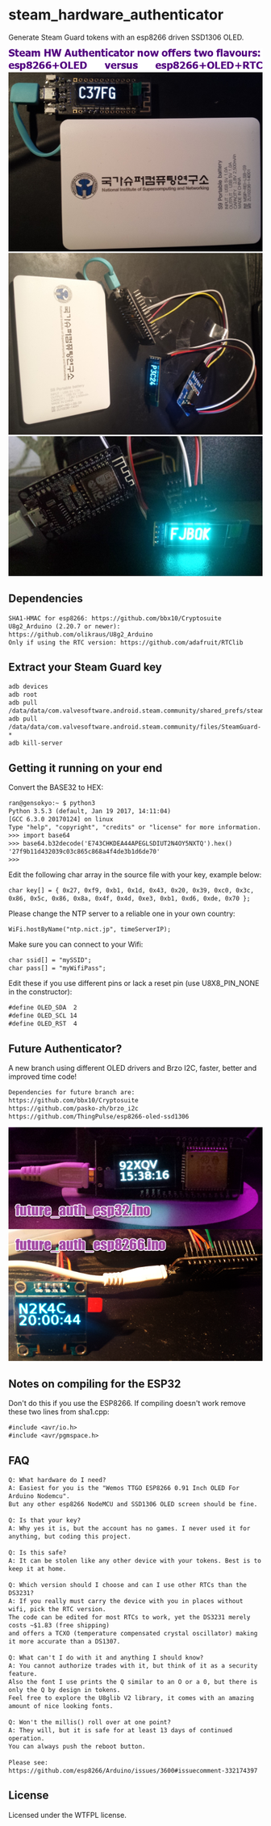 # steam_hardware_authenticator
Generate Steam Guard tokens with an esp8266 driven SSD1306 OLED.

![alt text](https://raw.githubusercontent.com/ran-sama/steam_hardware_authenticator/master/images/flavours.png)
![alt text](https://raw.githubusercontent.com/ran-sama/steam_hardware_authenticator/master/images/on_battery.jpg)
![alt text](https://raw.githubusercontent.com/ran-sama/steam_hardware_authenticator/master/images/ds3231_wire_setup.jpg)
![alt text](https://raw.githubusercontent.com/ran-sama/steam_hardware_authenticator/master/images/setup_behind_screen.jpg)

## Dependencies
```
SHA1-HMAC for esp8266: https://github.com/bbx10/Cryptosuite
U8g2_Arduino (2.20.7 or newer): https://github.com/olikraus/U8g2_Arduino
Only if using the RTC version: https://github.com/adafruit/RTClib
```

## Extract your Steam Guard key
```
adb devices
adb root
adb pull /data/data/com.valvesoftware.android.steam.community/shared_prefs/steam.uuid.xml
adb pull /data/data/com.valvesoftware.android.steam.community/files/SteamGuard-*
adb kill-server
```

## Getting it running on your end
Convert the BASE32 to HEX:
```
ran@gensokyo:~ $ python3
Python 3.5.3 (default, Jan 19 2017, 14:11:04)
[GCC 6.3.0 20170124] on linux
Type "help", "copyright", "credits" or "license" for more information.
>>> import base64
>>> base64.b32decode('E743CHKDEA44APEGLSDIUT2N4OY5NXTQ').hex()
'27f9b11d432039c03c865c868a4f4de3b1d6de70'
>>>
```

Edit the following char array in the source file with your key, example below:
```
char key[] = { 0x27, 0xf9, 0xb1, 0x1d, 0x43, 0x20, 0x39, 0xc0, 0x3c, 0x86, 0x5c, 0x86, 0x8a, 0x4f, 0x4d, 0xe3, 0xb1, 0xd6, 0xde, 0x70 };
```

Please change the NTP server to a reliable one in your own country:
```
WiFi.hostByName("ntp.nict.jp", timeServerIP);
```

Make sure you can connect to your Wifi:
```
char ssid[] = "mySSID";
char pass[] = "myWifiPass";
```
Edit these if you use different pins or lack a reset pin (use U8X8_PIN_NONE in the constructor):
```
#define OLED_SDA  2
#define OLED_SCL 14
#define OLED_RST  4
```

## Future Authenticator?
A new branch using different OLED drivers and Brzo I2C, faster, better and improved time code!
```
Dependencies for future branch are:
https://github.com/bbx10/Cryptosuite
https://github.com/pasko-zh/brzo_i2c
https://github.com/ThingPulse/esp8266-oled-ssd1306
```

![alt text](https://raw.githubusercontent.com/ran-sama/steam_hardware_authenticator/master/images/future_auth.png)

## Notes on compiling for the ESP32
Don't do this if you use the ESP8266. If compiling doesn't work remove these two lines from sha1.cpp:
```
#include <avr/io.h>
#include <avr/pgmspace.h>
```

## FAQ
```
Q: What hardware do I need?
A: Easiest for you is the "Wemos TTGO ESP8266 0.91 Inch OLED For Arduino Nodemcu".
But any other esp8266 NodeMCU and SSD1306 OLED screen should be fine.

Q: Is that your key?
A: Why yes it is, but the account has no games. I never used it for anything, but coding this project.

Q: Is this safe?
A: It can be stolen like any other device with your tokens. Best is to keep it at home.

Q: Which version should I choose and can I use other RTCs than the DS3231?
A: If you really must carry the device with you in places without wifi, pick the RTC version.
The code can be edited for most RTCs to work, yet the DS3231 merely costs ~$1.83 (free shipping)
and offers a TCXO (temperature compensated crystal oscillator) making it more accurate than a DS1307.

Q: What can't I do with it and anything I should know?
A: You cannot authorize trades with it, but think of it as a security feature.
Also the font I use prints the Q similar to an O or a 0, but there is only the Q by design in tokens.
Feel free to explore the U8glib V2 library, it comes with an amazing amount of nice looking fonts.

Q: Won't the millis() roll over at one point?
A: They will, but it is safe for at least 13 days of continued operation.
You can always push the reboot button.

Please see: https://github.com/esp8266/Arduino/issues/3600#issuecomment-332174397
```

## License
Licensed under the WTFPL license.
